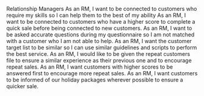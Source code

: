 Relationship Managers 
As an RM, I want to be connected to customers who require my skills so I can help them to the best of my ability
As an RM, I want to be connected to customers who have a higher score to complete a quick sale before being connected to new customers. 
As an RM, I want to be asked accurate questions during my questionnaire so I am not matched with a customer who I am not able to help. 
As an RM, I want the customer target list to be similar so I can use similar guidelines and scripts to perform the best service. 
As an RM, I would like to be given the repeat customers file to ensure a similar experience as their previous one and to encourage repeat sales. 
As an RM, I want customers with higher scores to be answered first to encourage more repeat sales. 
As an RM, I want customers to be informed of our holiday packages wherever possible to ensure a quicker sale. 
